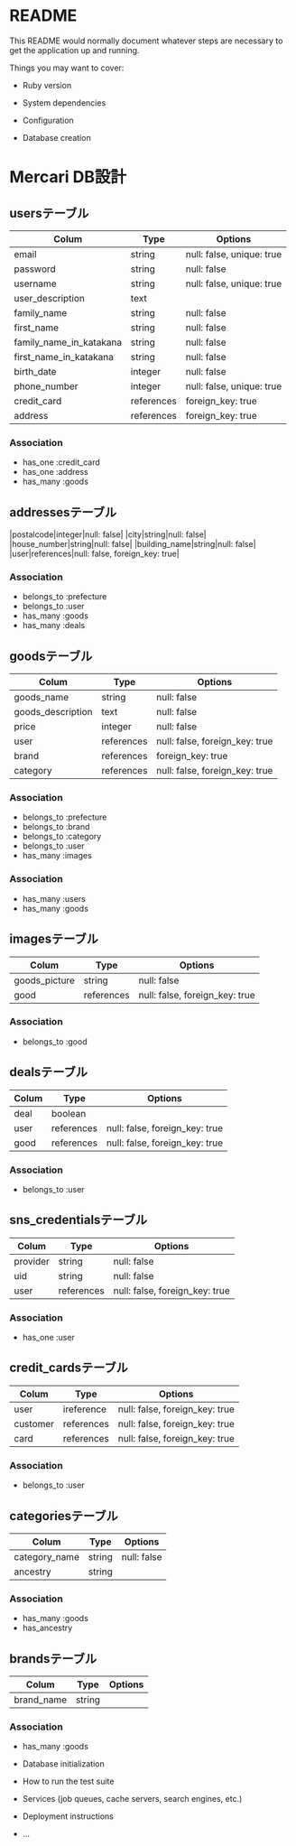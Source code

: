 # README

This README would normally document whatever steps are necessary to get the
application up and running.

Things you may want to cover:

* Ruby version

* System dependencies

* Configuration

* Database creation
# Mercari DB設計
## usersテーブル
|Colum|Type|Options|
|-----|----|------|
|email|string|null: false, unique: true|
|password|string|null: false|
|username|string|null: false, unique: true|
|user_description|text
|family_name|string|null: false|
|first_name|string|null: false|
|family_name_in_katakana|string|null: false|
|first_name_in_katakana|string|null: false|
|birth_date|integer|null: false|
|phone_number|integer|null: false, unique: true|
|credit_card|references|foreign_key: true|
|address|references|foreign_key: true|
### Association
- has_one :credit_card
- has_one :address
- has_many :goods

## addressesテーブル
|postalcode|integer|null: false|
|city|string|null: false|
|house_number|string|null: false|
|building_name|string|null: false|
|user|references|null: false, foreign_key: true|

### Association
- belongs_to :prefecture
- belongs_to :user
- has_many :goods
- has_many :deals

 
## goodsテーブル
|Colum|Type|Options|
|-----|----|------|
|goods_name|string|null: false|
|goods_description|text|null: false|
|price|integer|null: false|
|user|references|null: false, foreign_key: true|
|brand|references|foreign_key: true|
|category|references|null: false, foreign_key: true|

### Association
- belongs_to :prefecture
- belongs_to :brand
- belongs_to :category
- belongs_to :user 
- has_many :images

### Association
- has_many :users
- has_many :goods

## imagesテーブル
|Colum|Type|Options|
|-----|----|------|
|goods_picture|string|null: false|
|good|references|null: false, foreign_key: true|

### Association
- belongs_to :good


## dealsテーブル
|Colum|Type|Options|
|-----|----|------|
|deal|boolean||
|user|references|null: false, foreign_key: true|
|good|references|null: false, foreign_key: true|

### Association
- belongs_to :user


## sns_credentialsテーブル
|Colum|Type|Options|
|-----|----|------|
|provider|string|null: false|
|uid|string|null: false|
|user|references|null: false, foreign_key: true|

### Association
- has_one :user

## credit_cardsテーブル
|Colum|Type|Options|
|-----|----|------|
|user|ireference|null: false, foreign_key: true|
|customer|references|null: false, foreign_key: true|
|card|references|null: false, foreign_key: true|

### Association
- belongs_to :user


## categoriesテーブル
|Colum|Type|Options|
|-----|----|------|
|category_name|string|null: false|
|ancestry|string||


### Association
- has_many :goods
- has_ancestry

## brandsテーブル
|Colum|Type|Options|
|-----|----|------|
|brand_name|string|

### Association
 - has_many :goods






* Database initialization

* How to run the test suite

* Services (job queues, cache servers, search engines, etc.)

* Deployment instructions

* ...